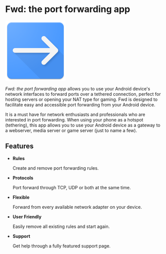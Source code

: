 # Fwd: the port forwarding app

![Fwd icon](app/src/main/res/mipmap-xxxhdpi/ic_launcher.png)

*Fwd: the port forwarding app* allows you to use your Android device's network interfaces to forward ports over a tethered connection, perfect for hosting servers or opening your NAT type for gaming. Fwd is  designed to facilitate easy and accessible port forwarding from your Android device. 

It is a must have for network enthusiasts and professionals who are interested in port forwarding. When using your phone as a hotspot (tethering), this app allows you to use your Android device as a gateway to a webserver, media server or game server (just to name a few).

## Features

* __Rules__ 

    Create and remove port forwarding rules.
    
* __Protocols__

    Port forward through TCP, UDP or both at the same time.
    
* __Flexible__ 

    Forward from every available network adapter on your device.
    
* __User Friendly__ 

    Easily remove all existing rules and start again.
    
* __Support__ 

     Get help through a fully featured support page.


